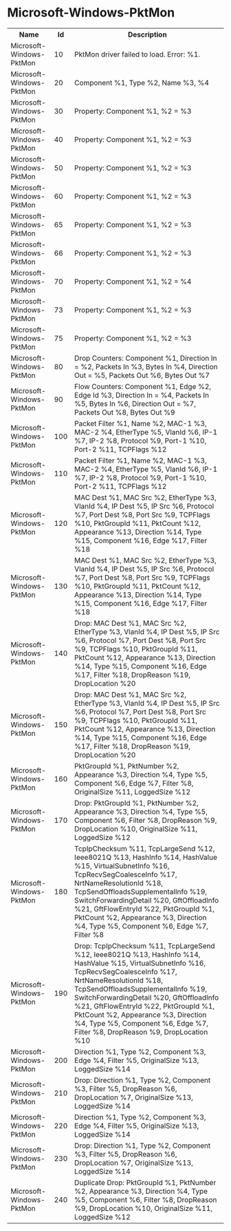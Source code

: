 # Microsoft-Windows-PktMon

<table>
<colgroup><col/><col/><col/></colgroup>
<tr><th>Name</th><th>Id</th><th>Description</th></tr>
<tr><td>Microsoft-Windows-PktMon</td><td>10</td><td>PktMon driver failed to load. Error: %1.</td></tr>
<tr><td>Microsoft-Windows-PktMon</td><td>20</td><td>Component %1, Type %2, Name %3, %4</td></tr>
<tr><td>Microsoft-Windows-PktMon</td><td>30</td><td>Property: Component %1, %2 = %3</td></tr>
<tr><td>Microsoft-Windows-PktMon</td><td>40</td><td>Property: Component %1, %2 = %3</td></tr>
<tr><td>Microsoft-Windows-PktMon</td><td>50</td><td>Property: Component %1, %2 = %3</td></tr>
<tr><td>Microsoft-Windows-PktMon</td><td>60</td><td>Property: Component %1, %2 = %3</td></tr>
<tr><td>Microsoft-Windows-PktMon</td><td>65</td><td>Property: Component %1, %2 = %3</td></tr>
<tr><td>Microsoft-Windows-PktMon</td><td>66</td><td>Property: Component %1, %2 = %3</td></tr>
<tr><td>Microsoft-Windows-PktMon</td><td>70</td><td>Property: Component %1, %2 = %4</td></tr>
<tr><td>Microsoft-Windows-PktMon</td><td>73</td><td>Property: Component %1, %2 = %3</td></tr>
<tr><td>Microsoft-Windows-PktMon</td><td>75</td><td>Property: Component %1, %2 = %3</td></tr>
<tr><td>Microsoft-Windows-PktMon</td><td>80</td><td>Drop Counters: Component %1, Direction In = %2, Packets In %3, Bytes In %4, Direction Out = %5, Packets Out %6, Bytes Out %7</td></tr>
<tr><td>Microsoft-Windows-PktMon</td><td>90</td><td>Flow Counters: Component %1, Edge %2, Edge Id %3, Direction In = %4, Packets In %5, Bytes In %6, Direction Out = %7, Packets Out %8, Bytes Out %9</td></tr>
<tr><td>Microsoft-Windows-PktMon</td><td>100</td><td>Packet Filter %1, Name %2, MAC-1 %3, MAC-2 %4, EtherType %5, VlanId %6, IP-1 %7, IP-2 %8, Protocol %9, Port-1 %10, Port-2 %11, TCPFlags %12</td></tr>
<tr><td>Microsoft-Windows-PktMon</td><td>110</td><td>Packet Filter %1, Name %2, MAC-1 %3, MAC-2 %4, EtherType %5, VlanId %6, IP-1 %7, IP-2 %8, Protocol %9, Port-1 %10, Port-2 %11, TCPFlags %12</td></tr>
<tr><td>Microsoft-Windows-PktMon</td><td>120</td><td>MAC Dest %1, MAC Src %2, EtherType %3, VlanId %4, IP Dest %5, IP Src %6, Protocol %7, Port Dest %8, Port Src %9, TCPFlags %10, PktGroupId %11, PktCount %12, Appearance %13, Direction %14, Type %15, Component %16, Edge %17, Filter %18</td></tr>
<tr><td>Microsoft-Windows-PktMon</td><td>130</td><td>MAC Dest %1, MAC Src %2, EtherType %3, VlanId %4, IP Dest %5, IP Src %6, Protocol %7, Port Dest %8, Port Src %9, TCPFlags %10, PktGroupId %11, PktCount %12, Appearance %13, Direction %14, Type %15, Component %16, Edge %17, Filter %18</td></tr>
<tr><td>Microsoft-Windows-PktMon</td><td>140</td><td>Drop: MAC Dest %1, MAC Src %2, EtherType %3, VlanId %4, IP Dest %5, IP Src %6, Protocol %7, Port Dest %8, Port Src %9, TCPFlags %10, PktGroupId %11, PktCount %12, Appearance %13, Direction %14, Type %15, Component %16, Edge %17, Filter %18, DropReason %19, DropLocation %20</td></tr>
<tr><td>Microsoft-Windows-PktMon</td><td>150</td><td>Drop: MAC Dest %1, MAC Src %2, EtherType %3, VlanId %4, IP Dest %5, IP Src %6, Protocol %7, Port Dest %8, Port Src %9, TCPFlags %10, PktGroupId %11, PktCount %12, Appearance %13, Direction %14, Type %15, Component %16, Edge %17, Filter %18, DropReason %19, DropLocation %20</td></tr>
<tr><td>Microsoft-Windows-PktMon</td><td>160</td><td>PktGroupId %1, PktNumber %2, Appearance %3, Direction %4, Type %5, Component %6, Edge %7, Filter %8, OriginalSize %11, LoggedSize %12</td></tr>
<tr><td>Microsoft-Windows-PktMon</td><td>170</td><td>Drop: PktGroupId %1, PktNumber %2, Appearance %3, Direction %4, Type %5, Component %6, Filter %8, DropReason %9, DropLocation %10, OriginalSize %11, LoggedSize %12</td></tr>
<tr><td>Microsoft-Windows-PktMon</td><td>180</td><td>TcpIpChecksum %11, TcpLargeSend %12, Ieee8021Q %13, HashInfo %14, HashValue %15, VirtualSubnetInfo %16, TcpRecvSegCoalesceInfo %17, NrtNameResolutionId %18, TcpSendOffloadsSupplementalInfo %19, SwitchForwardingDetail %20, GftOffloadInfo %21, GftFlowEntryId %22, PktGroupId %1, PktCount %2, Appearance %3, Direction %4, Type %5, Component %6, Edge %7, Filter %8</td></tr>
<tr><td>Microsoft-Windows-PktMon</td><td>190</td><td>Drop: TcpIpChecksum %11, TcpLargeSend %12, Ieee8021Q %13, HashInfo %14, HashValue %15, VirtualSubnetInfo %16, TcpRecvSegCoalesceInfo %17, NrtNameResolutionId %18, TcpSendOffloadsSupplementalInfo %19, SwitchForwardingDetail %20, GftOffloadInfo %21, GftFlowEntryId %22, PktGroupId %1, PktCount %2, Appearance %3, Direction %4, Type %5, Component %6, Edge %7, Filter %8, DropReason %9, DropLocation %10</td></tr>
<tr><td>Microsoft-Windows-PktMon</td><td>200</td><td>Direction %1, Type %2, Component %3, Edge %4, Filter %5, OriginalSize %13, LoggedSize %14</td></tr>
<tr><td>Microsoft-Windows-PktMon</td><td>210</td><td>Drop: Direction %1, Type %2, Component %3, Filter %5, DropReason %6, DropLocation %7, OriginalSize %13, LoggedSize %14</td></tr>
<tr><td>Microsoft-Windows-PktMon</td><td>220</td><td>Direction %1, Type %2, Component %3, Edge %4, Filter %5, OriginalSize %13, LoggedSize %14</td></tr>
<tr><td>Microsoft-Windows-PktMon</td><td>230</td><td>Drop: Direction %1, Type %2, Component %3, Filter %5, DropReason %6, DropLocation %7, OriginalSize %13, LoggedSize %14</td></tr>
<tr><td>Microsoft-Windows-PktMon</td><td>240</td><td>Duplicate Drop: PktGroupId %1, PktNumber %2, Appearance %3, Direction %4, Type %5, Component %6, Filter %8, DropReason %9, DropLocation %10, OriginalSize %11, LoggedSize %12</td></tr>
</table>
